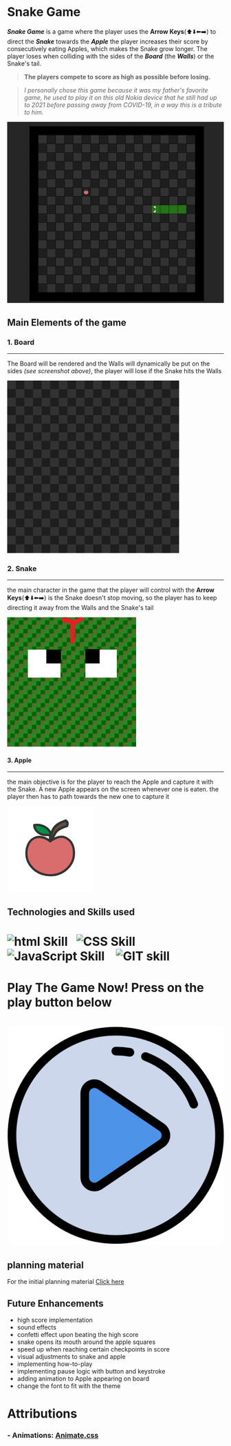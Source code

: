 # Snake Game
***Snake Game*** is a game where the player uses the **Arrow Keys**(⬆️⬇️⬅️➡️) to direct the ***Snake***
towards the ***Apple*** the player increases their score by consecutively eating Apples, which makes the Snake grow longer. The player loses when colliding with the sides of the ***Board*** (the ***Walls***) or the Snake's tail.
> **The players compete to score as high as possible before losing.** 

>*I personally chose this game because it was my father's favorite game, he used to play it on this old Nokia device that he still had up to 2021 before passing away from COVID-19, in a way this is a tribute to him.* 

![Snake Game Screenshot](./assets/readme/screenshot.png)



## **Main Elements of the game**

### 1. Board
_________
 The Board will be rendered and the Walls will dynamically be put on the sides *(see screenshot above)*, the player will lose if the Snake hits the Walls

![board](./assets/readme/board.png)

### 2. Snake
__________________________
the main character in the game that the player will control with the **Arrow Keys**(⬆️⬇️⬅️➡️) is the Snake doesn't stop moving, so the player has to keep directing it away from the Walls and the Snake's tail

![snake](./assets/readme/j.png)

#### 3. Apple 
________
the main objective is for the player to reach the Apple and capture it with the Snake.
A new Apple appears on the screen whenever one is eaten. the player then has to path towards the new one to capture it

![Apple](./assets/readme/apple.png)



## **Technologies and Skills used**
# ![html Skill](https://img.shields.io/badge/HTML-239120?style=for-the-badge&logo=html5&logoColor=white)    ![CSS Skill](https://img.shields.io/badge/CSS-239120?&style=for-the-badge&logo=css3&logoColor=white)    ![JavaScript Skill](https://img.shields.io/badge/JavaScript-323330?style=for-the-badge&logo=javascript&logoColor=F7DF1E)    ![GIT skill](https://img.shields.io/badge/GIT-E44C30?style=for-the-badge&logo=git&logoColor=white)


# **Play The Game Now! Press on the play button below**
# [![Play](./assets/readme/play.png)](https://fsharayri.github.io/Snake-Game/) 


## **planning material**
For the initial planning material [Click here](https://docs.google.com/document/d/1KdzVdU4wa9pIRd8ItaUslJwcO0XZ_I8rpmsuNOFbUW0/edit)


## **Future Enhancements**
- high score implementation
- sound effects 
- confetti effect upon beating the high score 
- snake opens its mouth around the apple squares
- speed up when reaching certain checkpoints in score
- visual adjustments to snake and apple
- implementing how-to-play 
- implementing pause logic with button and keystroke
- adding animation to Apple appearing on board
- change the font to fit with the theme


# Attributions
### - Animations: [Animate.css](https://animate.style/)